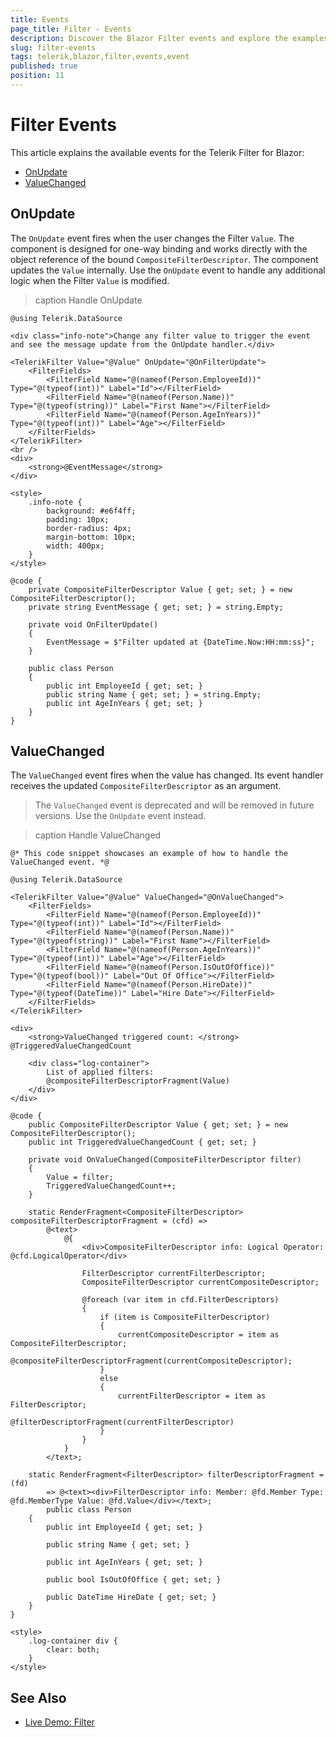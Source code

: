 ```yaml
---
title: Events
page_title: Filter - Events
description: Discover the Blazor Filter events and explore the examples.
slug: filter-events
tags: telerik,blazor,filter,events,event
published: true
position: 11
---
```


# Filter Events

This article explains the available events for the Telerik Filter for Blazor:

* [OnUpdate](#onupdate)
* [ValueChanged](#valuechanged)

## OnUpdate

The `OnUpdate` event fires when the user changes the Filter `Value`. The component is designed for one-way binding and works directly with the object reference of the bound `CompositeFilterDescriptor`. The component updates the `Value` internally. Use the `OnUpdate` event to handle any additional logic when the Filter `Value` is modified.

>caption Handle OnUpdate

````RAZOR
@using Telerik.DataSource

<div class="info-note">Change any filter value to trigger the event and see the message update from the OnUpdate handler.</div>

<TelerikFilter Value="@Value" OnUpdate="@OnFilterUpdate">
    <FilterFields>
        <FilterField Name="@(nameof(Person.EmployeeId))" Type="@(typeof(int))" Label="Id"></FilterField>
        <FilterField Name="@(nameof(Person.Name))" Type="@(typeof(string))" Label="First Name"></FilterField>
        <FilterField Name="@(nameof(Person.AgeInYears))" Type="@(typeof(int))" Label="Age"></FilterField>
    </FilterFields>
</TelerikFilter>
<br />
<div>
    <strong>@EventMessage</strong>
</div>

<style>
    .info-note {
        background: #e6f4ff;
        padding: 10px;
        border-radius: 4px;
        margin-bottom: 10px;
        width: 400px;
    }
</style>

@code {
    private CompositeFilterDescriptor Value { get; set; } = new CompositeFilterDescriptor();
    private string EventMessage { get; set; } = string.Empty;

    private void OnFilterUpdate()
    {
        EventMessage = $"Filter updated at {DateTime.Now:HH:mm:ss}";
    }

    public class Person
    {
        public int EmployeeId { get; set; }
        public string Name { get; set; } = string.Empty;
        public int AgeInYears { get; set; }
    }
}
````

## ValueChanged

The `ValueChanged` event fires when the value has changed. Its event handler receives the updated `CompositeFilterDescriptor` as an argument.

> The `ValueChanged` event is deprecated and will be removed in future versions. Use the `OnUpdate` event instead.

>caption Handle ValueChanged

````RAZOR
@* This code snippet showcases an example of how to handle the ValueChanged event. *@

@using Telerik.DataSource

<TelerikFilter Value="@Value" ValueChanged="@OnValueChanged">
    <FilterFields>
        <FilterField Name="@(nameof(Person.EmployeeId))" Type="@(typeof(int))" Label="Id"></FilterField>
        <FilterField Name="@(nameof(Person.Name))" Type="@(typeof(string))" Label="First Name"></FilterField>
        <FilterField Name="@(nameof(Person.AgeInYears))" Type="@(typeof(int))" Label="Age"></FilterField>
        <FilterField Name="@(nameof(Person.IsOutOfOffice))" Type="@(typeof(bool))" Label="Out Of Office"></FilterField>
        <FilterField Name="@(nameof(Person.HireDate))" Type="@(typeof(DateTime))" Label="Hire Date"></FilterField>
    </FilterFields>
</TelerikFilter>

<div>
    <strong>ValueChanged triggered count: </strong> @TriggeredValueChangedCount

    <div class="log-container">
        List of applied filters:
        @compositeFilterDescriptorFragment(Value)
    </div>
</div>

@code {
    public CompositeFilterDescriptor Value { get; set; } = new CompositeFilterDescriptor();
    public int TriggeredValueChangedCount { get; set; }

    private void OnValueChanged(CompositeFilterDescriptor filter)
    {
        Value = filter;
        TriggeredValueChangedCount++;
    }

    static RenderFragment<CompositeFilterDescriptor> compositeFilterDescriptorFragment = (cfd) =>
        @<text>
            @{
                <div>CompositeFilterDescriptor info: Logical Operator: @cfd.LogicalOperator</div>

                FilterDescriptor currentFilterDescriptor;
                CompositeFilterDescriptor currentCompositeDescriptor;

                @foreach (var item in cfd.FilterDescriptors)
                {
                    if (item is CompositeFilterDescriptor)
                    {
                        currentCompositeDescriptor = item as CompositeFilterDescriptor;
                        @compositeFilterDescriptorFragment(currentCompositeDescriptor);
                    }
                    else
                    {
                        currentFilterDescriptor = item as FilterDescriptor;
                        @filterDescriptorFragment(currentFilterDescriptor)
                    }
                }
            }
        </text>;

    static RenderFragment<FilterDescriptor> filterDescriptorFragment = (fd)
        => @<text><div>FilterDescriptor info: Member: @fd.Member Type: @fd.MemberType Value: @fd.Value</div></text>;
        public class Person
    {
        public int EmployeeId { get; set; }

        public string Name { get; set; }

        public int AgeInYears { get; set; }

        public bool IsOutOfOffice { get; set; }

        public DateTime HireDate { get; set; }
    }
}

<style>
    .log-container div {
        clear: both;
    }
</style>
````

## See Also

  * [Live Demo: Filter](https://demos.telerik.com/blazor-ui/filter/overview)